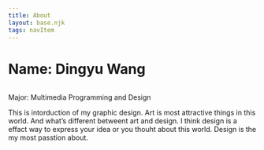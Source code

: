 ```yaml
---
title: About
layout: base.njk
tags: navItem
---
```


<div class="card1">
        <h1 class="card1title">Name: Dingyu Wang</h1>
        <div class="card1image"><img src="/images/default.jpeg" alt=""> </div>
        <p class="Card1_subtitle">Major: Multimedia Programming and Design</p>
        <div class="card1content">
        <p >This is intorduction of my graphic design. Art is most attractive things in this world. And what’s
                different betweent art and design.
                I think design is a effact way to express your idea or you thouht about this world.
                Design is the my most passtion about.</p>
        </div>
